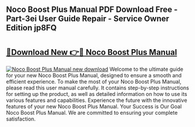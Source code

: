 ## Noco Boost Plus Manual PDF Download Free - Part-3ei User Guide Repair - Service Owner Edition jp8FQ

# <h2><a href="http://cf26353.oget.top/?id=Noco+Boost+Plus+Manual">🔗Download New 👉🔴 Noco Boost Plus Manual</a></h2>

[![Noco Boost Plus Manual new download](https://i.imgur.com/5g1atiW.png)](http://cf26353.oget.top/?id=Noco+Boost+Plus+Manual)
Welcome to the ultimate guide for your new Noco Boost Plus Manual, designed to ensure a smooth and efficient experience. To make the most of your Noco Boost Plus Manual, please read this user manual carefully. It contains step-by-step instructions for setting up the product, as well as detailed information on how to use its various features and capabilities. Experience the future with the innovative features of your new Noco Boost Plus Manual. Your Success is Our Goal Noco Boost Plus Manual. We are committed to ensuring your complete satisfaction.

